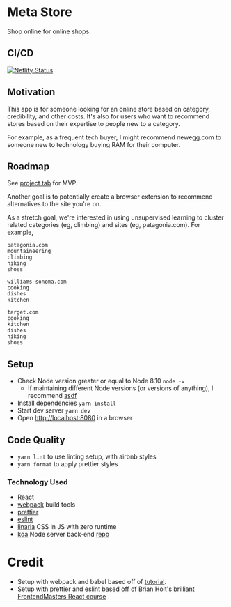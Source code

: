 # Meta Store

Shop online for online shops.

## CI/CD

[![Netlify Status](https://api.netlify.com/api/v1/badges/130e18f7-f149-4b30-b234-6a9ec519e7b4/deploy-status)](https://app.netlify.com/sites/nostalgic-jones-e88a96/deploys)

## Motivation

This app is for someone looking for an online store based on category, credibility, and other costs. It's also for users who want to recommend stores based on their expertise to people new to a category.

For example, as a frequent tech buyer, I might recommend newegg.com to someone new to technology buying RAM for their computer.

## Roadmap

See [project tab](https://github.com/JackHowa/meta-store-frontend/projects/3) for MVP.

Another goal is to potentially create a browser extension to recommend alternatives to the site you're on.

As a stretch goal, we're interested in using unsupervised learning to cluster related categories (eg, climbing) and sites (eg, patagonia.com). For example,

```
patagonia.com
mountaineering
climbing
hiking
shoes

williams-sonoma.com
cooking
dishes
kitchen

target.com
cooking
kitchen
dishes
hiking
shoes
```

## Setup

- Check Node version greater or equal to Node 8.10 `node -v`
  - If maintaining different Node versions (or versions of anything), I recommend [asdf](https://github.com/asdf-vm/asdf)
- Install dependencies `yarn install`
- Start dev server `yarn dev`
- Open [http://localhost:8080](http://localhost:8080) in a browser

## Code Quality

- `yarn lint` to use linting setup, with airbnb styles
- `yarn format` to apply prettier styles

### Technology Used

- [React](https://github.com/facebook/react)
- [webpack](https://webpack.js.org/) build tools
- [prettier](https://github.com/prettier/prettier)
- [eslint](https://github.com/eslint/eslint)
- [linaria](https://github.com/callstack/linaria) CSS in JS with zero runtime
- [koa](https://koajs.com/) Node server back-end [repo](https://github.com/mattzuzolo/meta-store-back)

# Credit

- Setup with webpack and babel based off of [tutorial](https://dev.to/iamismile/how-to-setup-webpack-and-babel-for-react-59ph).
- Setup with prettier and eslint based off of Brian Holt's brilliant [FrontendMasters React course](https://btholt.github.io/complete-intro-to-react-v5/)
